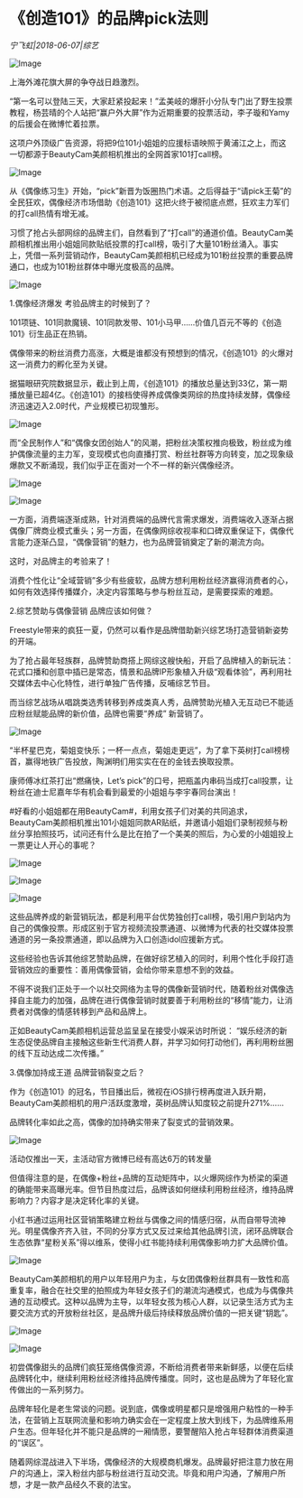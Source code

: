 # 《创造101》的品牌pick法则

*宁飞虹|2018-06-07|综艺*

![Image](http://p3.pstatp.com/large/pgc-image/15283880415295a33a904b9)

上海外滩花旗大屏的争夺战日趋激烈。

“第一名可以登陆三天，大家赶紧投起来！”孟美岐的爆肝小分队专门出了野生投票教程，杨芸晴的个人站把“赢户外大屏”作为近期重要的投票活动，李子璇和Yamy的后援会在微博忙着拉票。

这项户外顶级广告资源，将把9位101小姐姐的应援标语映照于黄浦江之上，而这一切都源于BeautyCam美颜相机推出的全网首家101打call榜。

![Image](http://p3.pstatp.com/large/pgc-image/152838804163245889e3bce)

从《偶像练习生》开始，“pick”新晋为饭圈热门术语。之后得益于“请pick王菊”的全民狂欢，偶像经济市场借助《创造101》这把火终于被彻底点燃，狂欢主力军们的打call热情有增无减。

习惯了抢占头部网综的品牌主们，自然看到了“打call”的通道价值。BeautyCam美颜相机推出用小姐姐同款贴纸投票的打call榜，吸引了大量101粉丝涌入。事实上，凭借一系列营销动作，BeautyCam美颜相机已经成为101粉丝投票的重要品牌通口，也成为101粉丝群体中曝光度极高的品牌。

![Image](http://p1.pstatp.com/large/pgc-image/15283880414415bd2a11195)

1.偶像经济爆发 考验品牌主的时候到了？

101项链、101同款魔镜、101同款发带、101小马甲……价值几百元不等的《创造101》衍生品正在热销。

偶像带来的粉丝消费力高涨，大概是谁都没有预想到的情况，《创造101》的火爆对这一消费力的孵化至为关键。

据猫眼研究院数据显示，截止到上周，《创造101》的播放总量达到33亿，第一期播放量已超4亿。《创造101》的接档使得养成偶像类网综的热度持续发酵，偶像经济迅速迈入2.0时代，产业规模已初现雏形。

![Image](http://p3.pstatp.com/large/pgc-image/1528388041435daaa9ceb11)

而“全民制作人”和“偶像女团创始人”的风潮，把粉丝决策权推向极致，粉丝成为维护偶像流量的主力军，变现模式也向直播打赏、粉丝社群等方向转变，加之现象级爆款又不断涌现，我们似乎正在面对一个不一样的新兴偶像经济。

![Image](http://p1.pstatp.com/large/pgc-image/15283880416334e2b1f2d3a)

![Image](http://p3.pstatp.com/large/pgc-image/1528388042063cdb2a41a94)

一方面，消费端逐渐成熟，针对消费端的品牌代言需求爆发，消费端收入逐渐占据偶像厂牌商业模式重头；另一方面，在偶像网综收视率和口碑双重保证下，偶像代言能力逐渐凸显，“偶像营销”的魅力，也为品牌营销奠定了新的潮流方向。

这时，对品牌主的考验来了！

消费个性化让“全域营销”多少有些疲软，品牌方想利用粉丝经济赢得消费者的心，如何有效选择传播媒介，决定内容策略与参与粉丝互动，是需要探索的难题。

2.综艺赞助与偶像营销 品牌应该如何做？

Freestyle带来的疯狂一夏，仍然可以看作是品牌借助新兴综艺场打造营销新姿势的开端。

为了抢占最年轻族群，品牌赞助商搭上网综这艘快船，开启了品牌植入的新玩法：花式口播和创意中插已是常态，情景和品牌IP形象植入升级“观看体验”，再利用社交媒体去中心化特性，进行单独广告传播，反哺综艺节目。

而当综艺战场从唱跳类选秀转移到养成类真人秀，品牌赞助光植入无互动已不能适应粉丝赋能品牌的新价值，品牌也需要“养成” 新营销了。

![Image](http://p3.pstatp.com/large/pgc-image/15283880420979b0bacc20e)

“半杯星巴克，菊姐变快乐；一杯一点点，菊姐走更远”，为了拿下英树打call榜榜首，赢得地铁广告投放，陶渊明们用实实在在的金钱去换取投票。

康师傅冰红茶打出“燃痛快，Let’s pick”的口号，把瓶盖内串码当成打call投票，让粉丝在迪士尼嘉年华有机会看到最爱的小姐姐与李宇春同台演出！

#好看的小姐姐都在用BeautyCam#，利用女孩子们对美的共同追求，BeautyCam美颜相机推出101小姐姐同款AR贴纸，并邀请小姐姐们录制视频与粉丝分享拍照技巧，试问还有什么是比在拍了一个美美的照后，为心爱的小姐姐投上一票更让人开心的事呢？

![Image](http://p1.pstatp.com/large/pgc-image/1528388042105068c935ce1)

![Image](http://p3.pstatp.com/large/pgc-image/1528388042003191826faf7)

![Image](http://p9.pstatp.com/large/pgc-image/1528388042063e72b936fec)

这些品牌养成的新营销玩法，都是利用平台优势独创打call榜，吸引用户到站内为自己的偶像投票。形成区别于官方视频流投票通道、以微博为代表的社交媒体投票通道的另一条投票通道，即以品牌为入口创造idol应援新方式。

这些经验也告诉其他综艺赞助品牌，在做好综艺植入的同时，利用个性化手段打造营销效应的重要性：善用偶像营销，会给你带来意想不到的效益。

不得不说我们正处于一个以社交网络为主导的偶像新营销时代，随着粉丝对偶像选择自主能力的加强，品牌在进行偶像营销时就要善于利用粉丝的“移情”能力，让消费者对偶像的情感转移到产品和品牌上。

正如BeautyCam美颜相机运营总监呈呈在接受小娱采访时所说： “娱乐经济的新生态促使品牌自主接触这些新生代消费人群，并学习如何打动他们，再利用粉丝圈的线下互动达成二次传播。”

3.偶像加持成王道 品牌营销裂变之后？

作为《创造101》的冠名，节目播出后，微视在iOS排行榜再度进入跃升期，BeautyCam美颜相机的用户活跃度激增，英树品牌认知度较之前提升271%……

品牌转化率如此之高，偶像的加持确实带来了裂变式的营销效果。

![Image](http://p3.pstatp.com/large/pgc-image/15283880422180fb93b623c)

活动仅推出一天，主活动官方微博已经有高达6万的转发量

但值得注意的是，在偶像+粉丝+品牌的互动矩阵中，以火爆网综作为桥梁的渠道的确能带来高曝光率。但节目热度过后，品牌该如何继续利用粉丝经济，维持品牌影响力？内容才是决定转化率的关键。

小红书通过运用社区营销策略建立粉丝与偶像之间的情感归宿，从而自带导流神光。明星偶像齐齐入驻，不同的分享方式又反过来给其他品牌引流，闭环品牌联合生态依靠“星粉关系”得以维系，使得小红书能持续利用偶像影响力扩大品牌价值。

![Image](http://p3.pstatp.com/large/pgc-image/152838804291905590b21a4)

BeautyCam美颜相机的用户以年轻用户为主，与女团偶像粉丝群具有一致性和高重复率，融合在社交里的拍照成为年轻女孩子们的潮流沟通模式，也成为与偶像共通的互动模式。这种以品牌为主导，以年轻女孩为核心人群，以记录生活方式为主要交流方式的开放粉丝社区，是品牌升级后持续释放品牌价值的一把关键“钥匙”。

![Image](http://p3.pstatp.com/large/pgc-image/152838804252246ec2c956f)

![Image](http://p1.pstatp.com/large/pgc-image/1528388042505ab00bc1437)

初尝偶像甜头的品牌们疯狂笼络偶像资源，不断给消费者带来新鲜感，以便在后续品牌转化中，继续利用粉丝经济维持品牌传播度。同时，这也是品牌为了年轻化宣传做出的一系列努力。

品牌年轻化是老生常谈的问题。说到底，偶像或明星都只是增强用户粘性的一种手法，在营销上互联网流量和影响力确实会在一定程度上放大到线下，为品牌维系用户生态。但年轻化并不能只是品牌的一厢情愿，要警醒陷入抢占年轻群体消费渠道的“误区”。

随着网综混战进入下半场，偶像经济的大规模商机爆发。品牌最好把注意力放在用户的沟通上，深入粉丝内部与粉丝进行互动交流。毕竟和用户沟通，了解用户所想，才是一款产品经久不衰的法宝。

